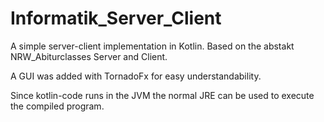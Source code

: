 # Informatik_Server_Client

A simple server-client implementation in Kotlin.
Based on the abstakt NRW_Abiturclasses Server and Client.

A GUI was added with TornadoFx for easy understandability.

Since kotlin-code runs in the JVM the normal JRE can be used to execute the compiled program.
